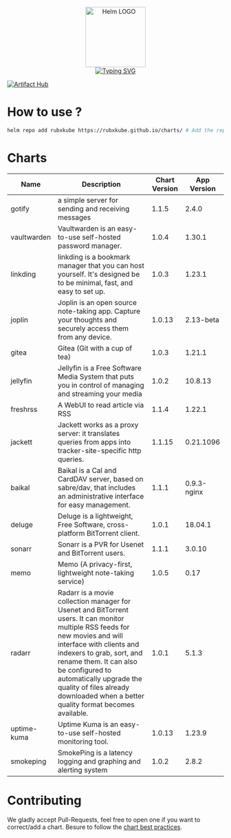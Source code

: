 <p align="center">
    <img src="https://helm.sh/img/helm.svg" width="140px" alt="Helm LOGO"/>
    <br>
    <a href="https://rubxkube.github.io/charts/"><img src="https://readme-typing-svg.herokuapp.com?font=Fira+Code&pause=1000&color=0F1689&background=FFFFFF00&center=true&vCenter=true&width=435&lines=QJOLY's+Chart+Repository;rubxkube.github.io%2Fhelm-charts;+Feel+free+to+contribute" alt="Typing SVG" /></a>
</p>

[![Artifact Hub](https://img.shields.io/endpoint?url=https://artifacthub.io/badge/repository/rubxkube)](https://artifacthub.io/packages/search?repo=rubxkube)

# How to use ? 

```bash
helm repo add rubxkube https://rubxkube.github.io/charts/ # Add the repo to your helm
```

# Charts

| Name  | Description | Chart Version | App Version |
|-------|-------------|---------------|-------------|
| gotify | a simple server for sending and receiving messages | 1.1.5 | 2.4.0 |
| vaultwarden | Vaultwarden is an easy-to-use self-hosted password manager. | 1.0.4 | 1.30.1 |
| linkding | linkding is a bookmark manager that you can host yourself. It's designed be to be minimal, fast, and easy to set up. | 1.0.3 | 1.23.1 |
| joplin | Joplin is an open source note-taking app. Capture your thoughts and securely access them from any device. | 1.0.13 | 2.13-beta |
| gitea | Gitea (Git with a cup of tea) | 1.0.3 | 1.21.1 |
| jellyfin | Jellyfin is a Free Software Media System that puts you in control of managing and streaming your media | 1.0.2 | 10.8.13 |
| freshrss | A WebUI to read article via RSS | 1.1.4 | 1.22.1 |
| jackett | Jackett works as a proxy server: it translates queries from apps into tracker-site-specific http queries. | 1.1.15 | 0.21.1096 |
| baikal | Baikal is a Cal and CardDAV server, based on sabre/dav, that includes an administrative interface for easy management. | 1.1.1 | 0.9.3-nginx |
| deluge | Deluge is a lightweight, Free Software, cross-platform BitTorrent client. | 1.0.1 | 18.04.1 |
| sonarr | Sonarr is a PVR for Usenet and BitTorrent users. | 1.1.1 | 3.0.10 |
| memo | Memo (A privacy-first, lightweight note-taking service) | 1.0.5 | 0.17 |
| radarr | Radarr is a movie collection manager for Usenet and BitTorrent users. It can monitor multiple RSS feeds for new movies and will interface with clients and indexers to grab, sort, and rename them. It can also be configured to automatically upgrade the quality of files already downloaded when a better quality format becomes available. | 1.0.1 | 5.1.3 |
| uptime-kuma | Uptime Kuma is an easy-to-use self-hosted monitoring tool. | 1.0.13 | 1.23.9 |
| smokeping | SmokePing is a latency logging and graphing and alerting system | 1.0.2 | 2.8.2 |


# Contributing 

We gladly accept Pull-Requests, feel free to open one if you want to correct/add a chart. Besure to follow the [chart best practices](https://helm.sh/docs/chart_best_practices/).
